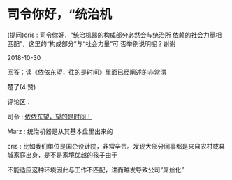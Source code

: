 # 司令你好，“统治机

(提问)cris : 司令你好，“统治机器的构成部分必然会与统治所 依赖的社会力量相匹配”，这里的“构成部分”与“社会力量”可 否举例说明呢？谢谢

2018-10-30

回答：读《依依东望，往的是时间》里面已经阐述的非常清

楚了(4 赞)

评论区：

司令 : [依依东望，望的是时间！](https://mp.weixin.qq.com/s/mb_WeVKr63CJzpGFcmj98Q)

Marz : 统治机器是从其基本盘里出来的

cris : 比如我们单位是国企设计院，非常辛苦。发现大部分同事都是来自农村或县城家庭出身，是不是家境优越的孩子由于

不能适应这种环境因此与工作不匹配，进而越发导致公司“屌丝化”